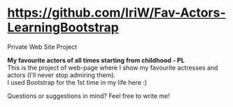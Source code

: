 # https://github.com/IriW/Fav-Actors-LearningBootstrap
Private Web Site Project   

**My favourite actors of all times starting from childhood - PL**    
This is the project of web-page where I show my favourite actresses and actors (I'll never stop admiring them).     
I used Bootstrap for the 1st time in my life here :)    

Questions or suggestions in mind? Feel free to write me!  
